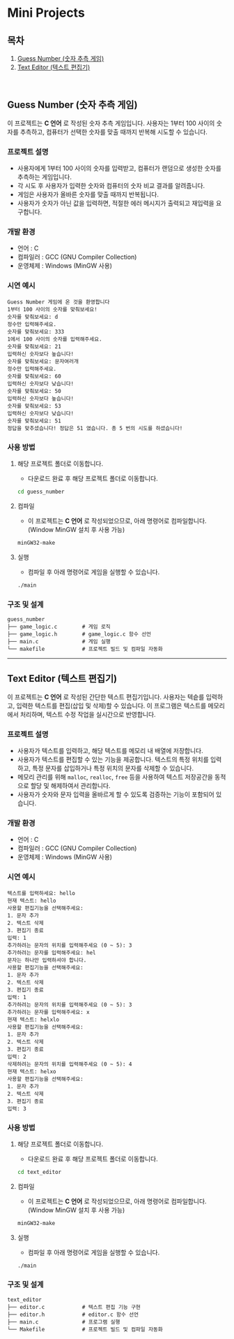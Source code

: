 # Mini Projects

## 목차

1. [Guess Number (숫자 추측 게임)](#guess-number-숫자-추측-게임)
2. [Text Editor (텍스트 편집기)](#text-editor-텍스트-편집기)

<br />

## Guess Number (숫자 추측 게임)

이 프로젝트는 **C 언어** 로 작성된 숫자 추측 게임입니다. 사용자는 1부터 100 사이의 숫자를 추측하고, 컴퓨터가 선택한 숫자를 맞출 때까지 반복해 시도할 수 있습니다.

### 프로젝트 설명

- 사용자에게 1부터 100 사이의 숫자를 입력받고, 컴퓨터가 랜덤으로 생성한 숫자를 추측하는 게임입니다.
- 각 시도 후 사용자가 입력한 숫자와 컴퓨터의 숫자 비교 결과를 알려줍니다.
- 게임은 사용자가 올바른 숫자를 맞출 때까지 반복됩니다.
- 사용자가 숫자가 아닌 값을 입력하면, 적절한 에러 메시지가 출력되고 재입력을 요구합니다.

### 개발 환경

- 언어 : C
- 컴파일러 : GCC (GNU Compiler Collection)
- 운영체제 : Windows (MinGW 사용)

### 시연 예시

```plaintext
Guess Number 게임에 온 것을 환영합니다
1부터 100 사이의 숫자를 맞춰보세요!
숫자를 맞춰보세요: d
정수만 입력해주세요.
숫자를 맞춰보세요: 333
1에서 100 사이의 숫자를 입력해주세요.
숫자를 맞춰보세요: 21
입력하신 숫자보다 높습니다!
숫자를 맞춰보세요: 문자여러개
정수만 입력해주세요.
숫자를 맞춰보세요: 60
입력하신 숫자보다 낮습니다!
숫자를 맞춰보세요: 50
입력하신 숫자보다 높습니다!
숫자를 맞춰보세요: 53
입력하신 숫자보다 낮습니다!
숫자를 맞춰보세요: 51
정답을 맞추셨습니다! 정답은 51 였습니다. 총 5 번의 시도를 하셨습니다!
```

### 사용 방법

1. 해당 프로젝트 폴더로 이동합니다.

   - 다운로드 완료 후 해당 프로젝트 폴더로 이동합니다.

   ```bash
   cd guess_number
   ```

1. 컴파일

   - 이 프로젝트는 **C 언어** 로 작성되었으므로, 아래 명령어로 컴파일합니다. (Window MinGW 설치 후 사용 가능)

   ```bash
   minGW32-make
   ```

1. 실행

   - 컴파일 후 아래 명령어로 게임을 실행할 수 있습니다.

   ```bash
   ./main
   ```

### 구조 및 설계

```plaintext
guess_number
├── game_logic.c        # 게임 로직
├── game_logic.h        # game_logic.c 함수 선언
├── main.c              # 게임 실행
└── makefile            # 프로젝트 빌드 및 컴파일 자동화
```

<hr />

## Text Editor (텍스트 편집기)

이 프로젝트는 **C 언어** 로 작성된 간단한 텍스트 편집기입니다. 사용자는 텍슽를 입력하고, 입력한 텍스트를 편집(삽입 및 삭제)할 수 있습니다. 이 프로그램은 텍스트를 메모리에서 처리하며, 텍스트 수정 작업을 실시간으로 반영합니다.

### 프로젝트 설명

- 사용자가 텍스트를 입력하고, 해당 텍스트를 메모리 내 배열에 저장합니다.
- 사용자가 텍스트를 편집할 수 있는 기능을 제공합니다. 텍스트의 특정 위치를 입력하고, 특정 문자를 삽입하거나 특정 위치의 문자를 삭제할 수 있습니다.
- 메모리 관리를 위해 `malloc`, `realloc`, `free` 등을 사용하여 텍스트 저장공간을 동적으로 할당 및 해제하여서 관리합니다.
- 사용자가 숫자와 문자 입력을 올바르게 할 수 있도록 검증하는 기능이 포함되어 있습니다.

### 개발 환경

- 언어 : C
- 컴파일러 : GCC (GNU Compiler Collection)
- 운영체제 : Windows (MinGW 사용)

### 시연 예시

```plaintext
텍스트를 입력하세요: hello
현재 텍스트: hello
사용할 편집기능을 선택해주세요:
1. 문자 추가
2. 텍스트 삭제
3. 편집기 종료
입력: 1
추가하려는 문자의 위치를 입력해주세요 (0 ~ 5): 3
추가하려는 문자를 입력해주세요: hel
문자는 하나만 입력하셔야 합니다.
사용할 편집기능을 선택해주세요:
1. 문자 추가
2. 텍스트 삭제
3. 편집기 종료
입력: 1
추가하려는 문자의 위치를 입력해주세요 (0 ~ 5): 3
추가하려는 문자를 입력해주세요: x
현재 텍스트: helxlo
사용할 편집기능을 선택해주세요:
1. 문자 추가
2. 텍스트 삭제
3. 편집기 종료
입력: 2
삭제하려는 문자의 위치를 입력해주세요 (0 ~ 5): 4
현재 텍스트: helxo
사용할 편집기능을 선택해주세요:
1. 문자 추가
2. 텍스트 삭제
3. 편집기 종료
입력: 3
```

### 사용 방법

1. 해당 프로젝트 폴더로 이동합니다.

   - 다운로드 완료 후 해당 프로젝트 폴더로 이동합니다.

   ```bash
   cd text_editor
   ```

2. 컴파일

   - 이 프로젝트는 **C 언어** 로 작성되었으므로, 아래 명령어로 컴파일합니다. (Window MinGW 설치 후 사용 가능)

   ```bash
   minGW32-make
   ```

3. 실행

   - 컴파일 후 아래 명령어로 게임을 실행할 수 있습니다.

   ```bash
   ./main
   ```

### 구조 및 설계

```plaintext
text_editor
├── editor.c            # 텍스트 편집 기능 구현
├── editor.h            # editor.c 함수 선언
├── main.c              # 프로그램 실행
└── Makefile            # 프로젝트 빌드 및 컴파일 자동화
```
